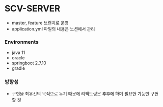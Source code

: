 # SCV-SERVER

- master, feature 브랜치로 운영 
- application.yml 파일의 내용은 노션에서 관리

### Environments
- java 11
- oracle
- springboot 2.7.10
- gradle

### 방향성
- 구현을 최우선의 목적으로 두기 때문에 리팩토링은 추후에 하며 필요한 기능만 구현할 것
